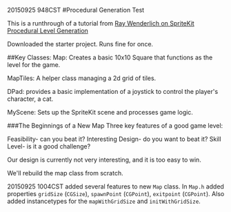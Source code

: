 20150925 948CST
#Procedural Generation Test

This is a runthrough of a tutorial from [Ray Wenderlich on SpriteKit Procedural Level Generation](http://www.raywenderlich.com/49502/procedural-level-generation-in-games-tutorial-part-1)

Downloaded the starter project. Runs fine for once. 

##Key Classes:
Map: Creates a basic 10x10 Square that functions as the level for the game.

MapTiles: A helper class managing a 2d grid of tiles.

DPad: provides a basic implementation of a joystick to control the player's character, a cat.

MyScene: Sets up the SpriteKit scene and processes game logic.

###The Beginnings of a New Map
Three key features of a good game level:

Feasibility- can you beat it?
Interesting Design- do you want to beat it?
Skill Level- is it a good challenge?

Our design is currently not very interesting, and it is too easy to win.

We'll rebuild the map class from scratch.

20150925 1004CST
added several features to new `Map` class. In `Map.h` added properties `gridSize` (`CGSize`), `spawnPoint` (`CGPoint`), `exitpoint` (`CGPoint`). Also added instancetypes for the `mapWithGridSize` and `initWithGridSize`. 


